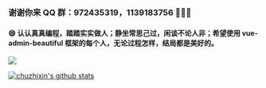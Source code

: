 ### 谢谢你来 QQ 群：972435319，1139183756 👋👋👋

#### 😄 认认真真编程，踏踏实实做人；静坐常思己过，闲谈不论人非；希望使用 vue-admin-beautiful 框架的每个人，无论过程怎样，结局都是美好的。

[![](https://img.shields.io/github/stars/chuzhixin/vue-admin-beautiful?style=flat-square&label=Stars&logo=github)](https://github.com/chuzhixin/vue-admin-beautiful)


[![chuzhixin's github stats](https://github-readme-stats.vercel.app/api?username=chuzhixin&theme=default&show_icons=true&bg_color=30,e96443,904e95&title_color=fff&text_color=fff&icon_color=ffffff&include_all_commits=true)](https://github.com/chuzhixin/vue-admin-beautiful)
